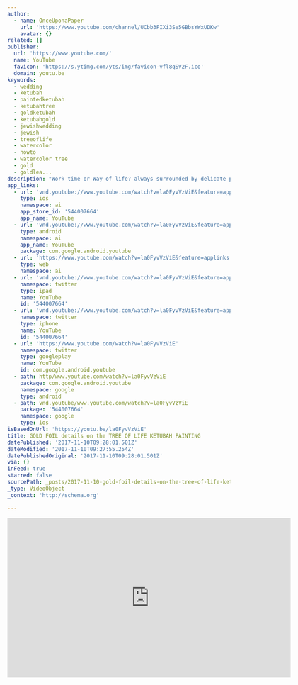 ```yaml
---
author:
  - name: OnceUponaPaper
    url: 'https://www.youtube.com/channel/UCbb3FIXi3Se5GBbsYWxUDKw'
    avatar: {}
related: []
publisher:
  url: 'https://www.youtube.com/'
  name: YouTube
  favicon: 'https://s.ytimg.com/yts/img/favicon-vfl8qSV2F.ico'
  domain: youtu.be
keywords:
  - wedding
  - ketubah
  - paintedketubah
  - ketubahtree
  - goldketubah
  - ketubahgold
  - jewishwedding
  - jewish
  - treeoflife
  - watercolor
  - howto
  - watercolor tree
  - gold
  - goldlea...
description: "Work time or Way of life? always surrounded by delicate paintings in their studio home! \uD83C\uDF3FGOLD FOIL details on the TREE OF LIFE KETUBAH PAINTING. All custom requests are welcome at www.OnceUponaPaper.net"
app_links:
  - url: 'vnd.youtube://www.youtube.com/watch?v=la0FyvVzViE&feature=applinks'
    type: ios
    namespace: ai
    app_store_id: '544007664'
    app_name: YouTube
  - url: 'vnd.youtube://www.youtube.com/watch?v=la0FyvVzViE&feature=applinks'
    type: android
    namespace: ai
    app_name: YouTube
    package: com.google.android.youtube
  - url: 'https://www.youtube.com/watch?v=la0FyvVzViE&feature=applinks'
    type: web
    namespace: ai
  - url: 'vnd.youtube://www.youtube.com/watch?v=la0FyvVzViE&feature=applinks'
    namespace: twitter
    type: ipad
    name: YouTube
    id: '544007664'
  - url: 'vnd.youtube://www.youtube.com/watch?v=la0FyvVzViE&feature=applinks'
    namespace: twitter
    type: iphone
    name: YouTube
    id: '544007664'
  - url: 'https://www.youtube.com/watch?v=la0FyvVzViE'
    namespace: twitter
    type: googleplay
    name: YouTube
    id: com.google.android.youtube
  - path: http/www.youtube.com/watch?v=la0FyvVzViE
    package: com.google.android.youtube
    namespace: google
    type: android
  - path: vnd.youtube/www.youtube.com/watch?v=la0FyvVzViE
    package: '544007664'
    namespace: google
    type: ios
isBasedOnUrl: 'https://youtu.be/la0FyvVzViE'
title: GOLD FOIL details on the TREE OF LIFE KETUBAH PAINTING
datePublished: '2017-11-10T09:28:01.501Z'
dateModified: '2017-11-10T09:27:55.254Z'
datePublishedOriginal: '2017-11-10T09:28:01.501Z'
via: {}
inFeed: true
starred: false
sourcePath: _posts/2017-11-10-gold-foil-details-on-the-tree-of-life-ketubah-painting.md
_type: VideoObject
_context: 'http://schema.org'

---
```

<iframe src="https://cdn.embedly.com/widgets/media.html?src=https%3A%2F%2Fwww.youtube.com%2Fembed%2Fla0FyvVzViE%3Ffeature%3Doembed&amp;url=http%3A%2F%2Fwww.youtube.com%2Fwatch%3Fv%3Dla0FyvVzViE&amp;image=https%3A%2F%2Fi.ytimg.com%2Fvi%2Fla0FyvVzViE%2Fhqdefault.jpg&amp;key=a715cf41cc93453ca338d350cd26f87b&amp;type=text%2Fhtml&amp;schema=youtube" width="640" height="360" scrolling="no" frameborder="0" allowfullscreen="" style=""></iframe>